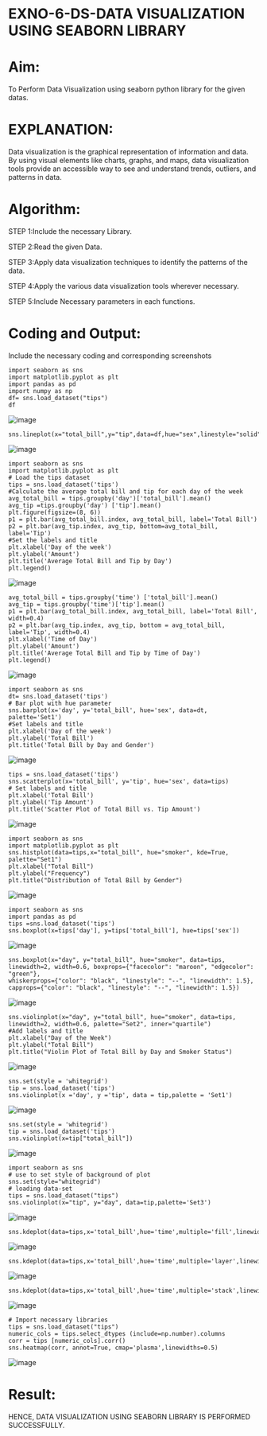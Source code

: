 # EXNO-6-DS-DATA VISUALIZATION USING SEABORN LIBRARY

# Aim:
  To Perform Data Visualization using seaborn python library for the given datas.

# EXPLANATION:
Data visualization is the graphical representation of information and data. By using visual elements like charts, graphs, and maps, data visualization tools provide an accessible way to see and understand trends, outliers, and patterns in data.

# Algorithm:
STEP 1:Include the necessary Library.

STEP 2:Read the given Data.

STEP 3:Apply data visualization techniques to identify the patterns of the data.

STEP 4:Apply the various data visualization tools wherever necessary.

STEP 5:Include Necessary parameters in each functions.

# Coding and Output:
 Include the necessary coding and corresponding screenshots

```
import seaborn as sns
import matplotlib.pyplot as plt
import pandas as pd
import numpy as np
df= sns.load_dataset("tips")
df
```
![image](https://github.com/user-attachments/assets/e849bc14-7726-4ace-b2f8-4be6bb3b92b1)

```
sns.lineplot(x="total_bill",y="tip",data=df,hue="sex",linestyle="solid",legend="auto")
```
![image](https://github.com/user-attachments/assets/4bd25440-7b14-4a9e-95c0-864ef4839ab4)

```
import seaborn as sns
import matplotlib.pyplot as plt
# Load the tips dataset
tips = sns.load_dataset('tips')
#Calculate the average total bill and tip for each day of the week
avg_total_bill = tips.groupby('day')['total_bill'].mean()
avg_tip =tips.groupby('day') ['tip'].mean()
plt.figure(figsize=(8, 6))
p1 = plt.bar(avg_total_bill.index, avg_total_bill, label='Total Bill')
p2 = plt.bar(avg_tip.index, avg_tip, bottom=avg_total_bill, label='Tip')
#Set the labels and title
plt.xlabel('Day of the week')
plt.ylabel('Amount')
plt.title('Average Total Bill and Tip by Day')
plt.legend()
```

![image](https://github.com/user-attachments/assets/ea9a1359-b4a7-4450-bdd3-fe1dfa2038a3)

```
avg_total_bill = tips.groupby('time') ['total_bill'].mean()
avg_tip = tips.groupby('time')['tip'].mean()
p1 = plt.bar(avg_total_bill.index, avg_total_bill, label='Total Bill', width=0.4)
p2 = plt.bar(avg_tip.index, avg_tip, bottom = avg_total_bill, label='Tip', width=0.4)
plt.xlabel('Time of Day')
plt.ylabel('Amount')
plt.title('Average Total Bill and Tip by Time of Day')
plt.legend()
```
![image](https://github.com/user-attachments/assets/5b7d5cfb-de19-4e12-bde6-e740a9c444f7)

```
import seaborn as sns
dt= sns.load_dataset('tips')
# Bar plot with hue parameter
sns.barplot(x='day', y='total_bill', hue='sex', data=dt, palette='Set1')
#Set labels and title
plt.xlabel('Day of the week')
plt.ylabel('Total Bill')
plt.title('Total Bill by Day and Gender')
```
![image](https://github.com/user-attachments/assets/a2ffc4b1-d121-43d2-afeb-2c625000bf47)

```
tips = sns.load_dataset('tips')
sns.scatterplot(x='total_bill', y='tip', hue='sex', data=tips)
# Set labels and title
plt.xlabel('Total Bill')
plt.ylabel('Tip Amount')
plt.title('Scatter Plot of Total Bill vs. Tip Amount')
```
![image](https://github.com/user-attachments/assets/1ddbd3e8-fd87-472f-84ac-efe5cce67360)

```
import seaborn as sns
import matplotlib.pyplot as plt
sns.histplot(data=tips,x="total_bill", hue="smoker", kde=True, palette="Set1")
plt.xlabel("Total Bill")
plt.ylabel("Frequency")
plt.title("Distribution of Total Bill by Gender")
```
![image](https://github.com/user-attachments/assets/92df37c4-4559-4033-a432-ae8c69951be5)

```
import seaborn as sns
import pandas as pd
tips =sns.load_dataset('tips')
sns.boxplot(x=tips['day'], y=tips['total_bill'], hue=tips['sex'])
```
![image](https://github.com/user-attachments/assets/230384aa-6609-465b-ab52-e5117e704b4b)

```
sns.boxplot(x="day", y="total_bill", hue="smoker", data=tips, linewidth=2, width=0.6, boxprops={"facecolor": "maroon", "edgecolor": "green"},
whiskerprops={"color": "black", "linestyle": "--", "linewidth": 1.5}, capprops={"color": "black", "linestyle": "--", "linewidth": 1.5})
```
![image](https://github.com/user-attachments/assets/177b3bb4-e77e-4fdd-ba4d-b7a1ac76b00b)

```
sns.violinplot(x="day", y="total_bill", hue="smoker", data=tips, linewidth=2, width=0.6, palette="Set2", inner="quartile")
#Add labels and title
plt.xlabel("Day of the Week")
plt.ylabel("Total Bill")
plt.title("Violin Plot of Total Bill by Day and Smoker Status")
```
![image](https://github.com/user-attachments/assets/20d6b50a-1371-4645-b17e-ffe1d1d24ee6)

```
sns.set(style = 'whitegrid')
tip = sns.load_dataset('tips')
sns.violinplot(x ='day', y ='tip', data = tip,palette = 'Set1')
```
![image](https://github.com/user-attachments/assets/11d7a36b-1830-47a0-86db-e82309434030)

````
sns.set(style = 'whitegrid') 
tip = sns.load_dataset('tips')
sns.violinplot(x=tip["total_bill"])

````
![image](https://github.com/user-attachments/assets/eac41153-8538-4934-a244-93565fcd08db)

```
import seaborn as sns 
# use to set style of background of plot
sns.set(style="whitegrid")
# loading data-set
tips = sns.load_dataset("tips")
sns.violinplot(x="tip", y="day", data=tip,palette='Set3')
```
![image](https://github.com/user-attachments/assets/cb64d5d7-5730-4873-b5ed-e37732455093)

```
sns.kdeplot(data=tips,x='total_bill',hue='time',multiple='fill',linewidth=3,palette='Set2',alpha=0.8)
```
![image](https://github.com/user-attachments/assets/40d1e992-9c40-4b86-97c3-adfcf39e1c57)

```
sns.kdeplot(data=tips,x='total_bill',hue='time',multiple='layer',linewidth=3,palette='Set2',alpha=0.8)
```
![image](https://github.com/user-attachments/assets/3769c675-ab2f-4c3b-b1eb-3b6ecb8bd5b1)

```
sns.kdeplot(data=tips,x='total_bill',hue='time',multiple='stack',linewidth=3,palette='Set1',alpha=0.8)
```
![image](https://github.com/user-attachments/assets/e17a1974-f5e4-451c-bd83-9223380c2d33)

```
# Import necessary libraries
tips = sns.load_dataset("tips")
numeric_cols = tips.select_dtypes (include=np.number).columns
corr = tips [numeric_cols].corr()
sns.heatmap(corr, annot=True, cmap='plasma',linewidths=0.5)
```
![image](https://github.com/user-attachments/assets/a8de48a5-aec7-4332-bf36-fbfe96cb617b)


# Result:
HENCE, DATA VISUALIZATION USING SEABORN LIBRARY IS PERFORMED SUCCESSFULLY.
